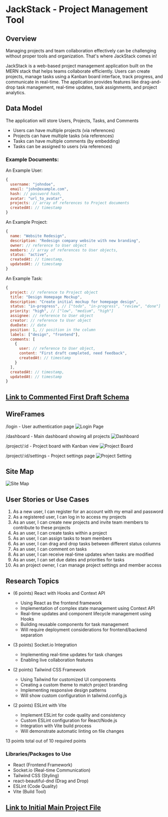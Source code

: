 # JackStack - Project Management Tool

## Overview

Managing projects and team collaboration effectively can be challenging without proper tools and organization. That's where JackStack comes in!

JackStack is a web-based project management application built on the MERN stack that helps teams collaborate efficiently. Users can create projects, manage tasks using a Kanban board interface, track progress, and communicate in real-time. The application provides features like drag-and-drop task management, real-time updates, task assignments, and project analytics.

## Data Model

The application will store Users, Projects, Tasks, and Comments

* Users can have multiple projects (via references)
* Projects can have multiple tasks (via references)
* Tasks can have multiple comments (by embedding)
* Tasks can be assigned to users (via references)

### Example Documents:

An Example User:
```javascript
{
  username: "johndoe",
  email: "john@example.com",
  hash: // password hash,
  avatar: "url_to_avatar",
  projects: // array of references to Project documents
  createdAt: // timestamp
}
```
An Example Project:
```javascript
{
  name: "Website Redesign",
  description: "Redesign company website with new branding",
  owner: // reference to User object
  members: // array of references to User objects,
  status: "active",
  createdAt: // timestamp,
  updatedAt: // timestamp
}
```
An Example Task:
```javascript 
{
  project: // reference to Project object
  title: "Design Homepage Mockup",
  description: "Create initial mockup for homepage design",
  status: "in-progress", // ["todo", "in-progress", "review", "done"]
  priority: "high", // ["low", "medium", "high"]
  assignee: // reference to User object
  creator: // reference to User object
  dueDate: // date
  position: 1, // position in the column
  labels: ["design", "frontend"],
  comments: [
    {
      user: // reference to User object,
      content: "First draft completed, need feedback",
      createdAt: // timestamp
    }
  ],
  createdAt: // timestamp,
  updatedAt: // timestamp
}
```

## [Link to Commented First Draft Schema](db.mjs)

## WireFrames 

/login - User authentication page 
![Login Page](documentation/login.png)

/dashboard - Main dashboard showing all projects 
![Dashboard](documentation/dashboard.png)

/project/:id - Project board with Kanban view
![Project Board](documentation/project.png) 

/project/:id/settings - Project settings page
![Project Setting](documentation/project:setting.png)

## Site Map 
![Site Map](documentation/site_map.png)

## User Stories or Use Cases 
1. As a new user, I can register for an account with my email and password 
2. As a registered user, I can log in to access my projects
3. As an user, I can create new projects and invite team members to contribute to these projects 
4. As an user, I can create tasks within a project 
5. As an user, I can assign tasks to team members 
6. As an user, I can drag and drop tasks between different status columns 
7. As an user, I can comment on tasks 
8. As an user, I can receive real-time updates when tasks are modified 
9. As an user, I can set due dates and priorities for tasks 
10. As an project owner, I can manage project settings and member access 

## Research Topics 
* (6 points) React with Hooks and Context API 
    * Using React as the frontend framework 
    * Implementation of complex state management using Context API 
    * Real-time updates and component lifecycle management using Hooks 
    * Building reusable components for task management 
    * Will require deployment considerations for frontend/backend separation 

* (3 points) Socket.io Integration 
    * Implementing real-time updates for task changes
    * Enabling live collaboration features 

* (2 points) Tailwind CSS Framework 
    * Using Tailwind for customized UI components 
    * Creating a custom theme to match project branding 
    * Implementing responsive design patterns 
    * Will show custom configuration in tailwind.config.js 

* (2 points) ESLint with Vite 
    * Implement ESLint for code quality and consistency 
    * Custom ESLint configuration for React/Node.js 
    * Integration with Vite build process 
    * Will demonstrate automatic linting on file changes 

13 points total out of 10 required points 

### Libraries/Packages to Use
* React (Frontend Framework)
* Socket.io (Real-time Communication)
* Tailwind CSS (Styling)
* react-beautiful-dnd (Drag and Drop)
* ESLint (Code Quality)
* Vite (Build Tool)

## [Link to Initial Main Project File](app.mjs)
